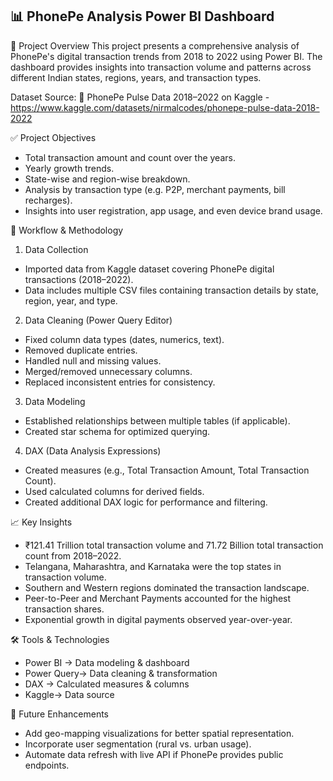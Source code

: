 ## 📊 PhonePe Analysis Power BI Dashboard

📁 Project Overview
This project presents a comprehensive analysis of PhonePe's digital transaction trends from 2018 to 2022 using Power BI. The dashboard provides insights into transaction volume and patterns across different Indian states, regions, years, and transaction types.

Dataset Source:
📌 PhonePe Pulse Data 2018–2022 on Kaggle - https://www.kaggle.com/datasets/nirmalcodes/phonepe-pulse-data-2018-2022

✅ Project Objectives
- Total transaction amount and count over the years.
- Yearly growth trends.
- State-wise and region-wise breakdown.
- Analysis by transaction type (e.g. P2P, merchant payments, bill recharges).
- Insights into user registration, app usage, and even device brand usage.

🧩 Workflow & Methodology

1. Data Collection
- Imported data from Kaggle dataset covering PhonePe digital transactions (2018–2022).
- Data includes multiple CSV files containing transaction details by state, region, year, and type.

2. Data Cleaning (Power Query Editor)
- Fixed column data types (dates, numerics, text).
- Removed duplicate entries.
- Handled null and missing values.
- Merged/removed unnecessary columns.
- Replaced inconsistent entries for consistency.

3. Data Modeling
- Established relationships between multiple tables (if applicable).
- Created star schema for optimized querying.

4. DAX (Data Analysis Expressions)
- Created measures (e.g., Total Transaction Amount, Total Transaction Count).
- Used calculated columns for derived fields.
- Created additional DAX logic for performance and filtering.

📈 Key Insights
- ₹121.41 Trillion total transaction volume and 71.72 Billion total transaction count from 2018–2022.
- Telangana, Maharashtra, and Karnataka were the top states in transaction volume.
- Southern and Western regions dominated the transaction landscape.
- Peer-to-Peer and Merchant Payments accounted for the highest transaction shares.
- Exponential growth in digital payments observed year-over-year.


🛠 Tools & Technologies
- Power BI	->  Data modeling & dashboard
- Power Query-> 	Data cleaning & transformation
- DAX	 ->      Calculated measures & columns
- Kaggle->   	Data source

📌 Future Enhancements
- Add geo-mapping visualizations for better spatial representation.
- Incorporate user segmentation (rural vs. urban usage).
- Automate data refresh with live API if PhonePe provides public endpoints.
